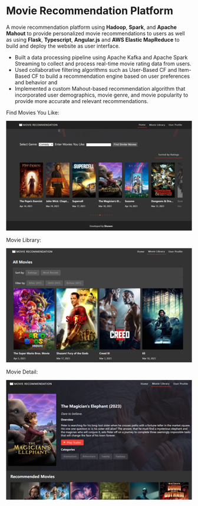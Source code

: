 # Movie Recommendation Platform

A movie recommendation platform using **Hadoop**, **Spark**, and **Apache Mahout** to provide personalized movie recommendations to users as well as using **Flask**, **Typescript**, **Angular.js** and **AWS Elastic MapReduce** to build and deploy the website as user interface. 

* Built a data processing pipeline using Apache Kafka and Apache Spark Streaming to collect and process real-time movie rating data from users.
* Used collaborative filtering algorithms such as User-Based CF and Item-Based CF to build a recommendation engine based on user preferences and behavior and 
* Implemented a custom Mahout-based recommendation algorithm that incorporated user demographics, movie genre, and movie popularity to provide more accurate and relevant recommendations.

Find Movies You Like:

![Alt text](https://github.com/shuw1101/Movie_Recommendation_Platform/blob/main/demo/findSimilarMovies.png)

Movie Library:

![Alt text](https://github.com/shuw1101/Movie_Recommendation_Platform/blob/main/demo/moviesLib.png)

Movie Detail:

![Alt text](https://github.com/shuw1101/Movie_Recommendation_Platform/blob/main/demo/movieDetail.png)







